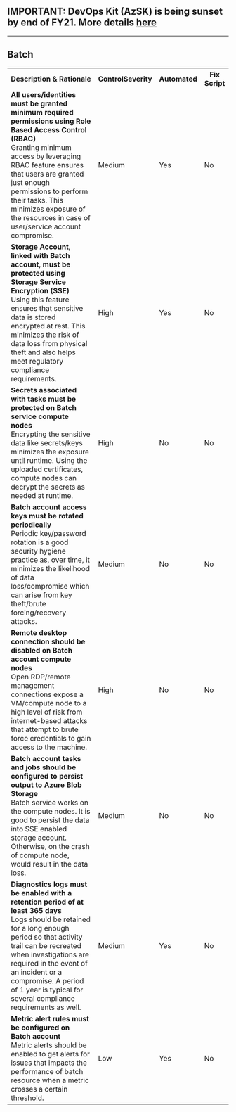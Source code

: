 ## IMPORTANT: DevOps Kit (AzSK) is being sunset by end of FY21. More details [here](/ReleaseNotes/AzSKSunsetNotice.md)
----------------------------------------------

<html>
<head>

</head><body>
<H2>Batch</H2><table><tr><th>Description & Rationale</th><th>ControlSeverity</th><th>Automated</th><th>Fix Script</th></tr><tr><td><b>All users/identities must be granted minimum required permissions using Role Based Access Control (RBAC)</b><br/>Granting minimum access by leveraging RBAC feature ensures that users are granted just enough permissions to perform their tasks. This minimizes exposure of the resources in case of user/service account compromise.</td><td>Medium</td><td>Yes</td><td>No</td></tr><tr><td><b>Storage Account, linked with Batch account, must be protected using Storage Service Encryption (SSE)</b><br/>Using this feature ensures that sensitive data is stored encrypted at rest. This minimizes the risk of data loss from physical theft and also helps meet regulatory compliance requirements.</td><td>High</td><td>Yes</td><td>No</td></tr><tr><td><b>Secrets associated with tasks must be protected on Batch service compute nodes</b><br/>Encrypting the sensitive data like secrets/keys minimizes the exposure until runtime. Using the uploaded certificates, compute nodes can decrypt the secrets as needed at runtime.</td><td>High</td><td>No</td><td>No</td></tr><tr><td><b>Batch account access keys must be rotated periodically</b><br/>Periodic key/password rotation is a good security hygiene practice as, over time, it minimizes the likelihood of data loss/compromise which can arise from key theft/brute forcing/recovery attacks.</td><td>Medium</td><td>No</td><td>No</td></tr><tr><td><b>Remote desktop connection should be disabled on Batch account compute nodes</b><br/>Open RDP/remote management connections expose a VM/compute node to a high level of risk from internet-based attacks that attempt to brute force credentials to gain access to the machine.</td><td>High</td><td>No</td><td>No</td></tr><tr><td><b>Batch account tasks and jobs should be configured to persist output to Azure Blob Storage</b><br/>Batch service works on the compute nodes. It is good to persist the data into SSE enabled storage account. Otherwise, on the crash of compute node, would result in the data loss.</td><td>Medium</td><td>No</td><td>No</td></tr><tr><td><b>Diagnostics logs must be enabled with a retention period of at least 365 days</b><br/>Logs should be retained for a long enough period so that activity trail can be recreated when investigations are required in the event of an incident or a compromise. A period of 1 year is typical for several compliance requirements as well.</td><td>Medium</td><td>Yes</td><td>No</td></tr><tr><td><b>Metric alert rules must be configured on Batch account</b><br/>Metric alerts should be enabled to get alerts for issues that impacts the performance of batch resource when a metric crosses a certain threshold.</td><td>Low</td><td>Yes</td><td>No</td></tr></table>
<table>
</table>
</body></html>
